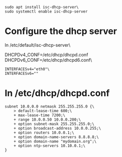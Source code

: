 ```
sudo apt install isc-dhcp-server\
sudo systemctl enable isc-dhcp-server
```

# Configure the dhcp server
In /etc/default/isc-dhcp-server\

DHCPDv4\_CONF=/etc/dhcp/dhcpd.conf\
DHCPDv6\_CONF=/etc/dhcp/dhcpd6.conf\

```
INTERFACESv4="eth0"\
INTERFACESv6=""
```
# In /etc/dhcp/dhcpd.conf

```
subnet 10.0.0.0 netmask 255.255.255.0 {\
	> default-lease-time 600;\
	+ max-lease-time 7200;\
	+ range 10.0.0.50 10.0.0.200;\
	+ option subnet-mask 255.255.255.0;\
	+ option broadcast-address 10.0.0.255;\
	+ option routers 10.0.0.1;\
	+ option domain-name-servers 8.8.8.8;\
	+ option domain-name "mydomain.org";\
	+ option ntp-servers 10.10.0.1;\
}
```
